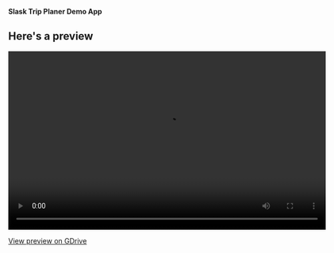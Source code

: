 <b>Slask Trip Planer Demo App</b> 

<h2>Here's a preview</h2>

<video width="640" height="360" controls>
  <source src="https://drive.google.com/uc?id=1r9HSio2wAHvDGwJ7yp4HVQhsVI2oD59R" type="video/mp4">
  Your browser does not support the video tag.
</video>

[View preview on GDrive](https://drive.google.com/file/d/1r9HSio2wAHvDGwJ7yp4HVQhsVI2oD59R/view)


